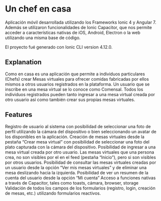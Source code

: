 # Un chef en casa 
Aplicación móvil desarrollada utilizando los Frameworks Ionic 4 y Angular 7. Además se utilizaron funcionalidades de Ionic Capacitor, que nos permite acceder a características nativas de iOS, Android, Electron o la web utilizando una misma base de código.

El proyecto fué generado con Ionic CLI version 4.12.0.

<h2>Explanation</h2>
Como en casa es una aplicación que permite a individuos particulares (Chefs) crear Mesas virtuales para ofrecer comidas fabricadas por ellos mismos a otros usuarios registrados en la plataforma. Un usuario que se inscribe en una mesa virtual se lo conoce como Comensal. Todos los individuos registrados pueden tanto ingresar a una mesa virtual creada por otro usuario así como también crear sus propias mesas virtuales.

<h2>Features</h2>
<ls>Registro de usuario al sistema con posibilidad de seleccionar una foto de perfil utilizando la cámara del dispositivo o bien seleccionando un avatar de los disponibles en la aplicación.
Creación de mesas virtuales desde la pestaña “Crear mesa virtual” con posibilidad de seleccionar una foto del plato capturada con la cámara del dispositivo.
Posibilidad de ingresar a una mesa virtual creada por otro usuario. Las mesas virtuales que una persona crea, no son visibles por el en el feed (pestaña “Inicio”), pero si son visibles por otros usuarios.
Posibilidad de consultar las mesas virtuales creadas por un usuario desde la opción “Ver mis mesas virtuales” y de eliminar una mesa deslizando hacia la izquierda.
Posibilidad de ver un resumen de la cuenta del usuario desde la opción “Mi cuenta”
Acceso a funciones nativas a través de Capacitor, tales como toasts, cámara, browser, storage
Validación de todos los campos de los formularios (registro, login, creación de mesas, etc.) utilizando formularios reactivos.
